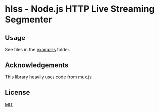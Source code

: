 # hlss - Node.js HTTP Live Streaming Segmenter

## Usage

See files in the [examples](https://github.com/streamer45/hlss/tree/master/examples) folder.

## Acknowledgements

This library heavily uses code from [mux.js](https://github.com/videojs/mux.js)

## License

[MIT](http://opensource.org/licenses/MIT)
